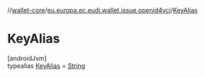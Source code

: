 //[wallet-core](../../../index.md)/[eu.europa.ec.eudi.wallet.issue.openid4vci](../index.md)/[KeyAlias](index.md)

# KeyAlias

[androidJvm]\
typealias [KeyAlias](index.md) = [String](https://kotlinlang.org/api/latest/jvm/stdlib/kotlin-stdlib/kotlin/-string/index.html)
